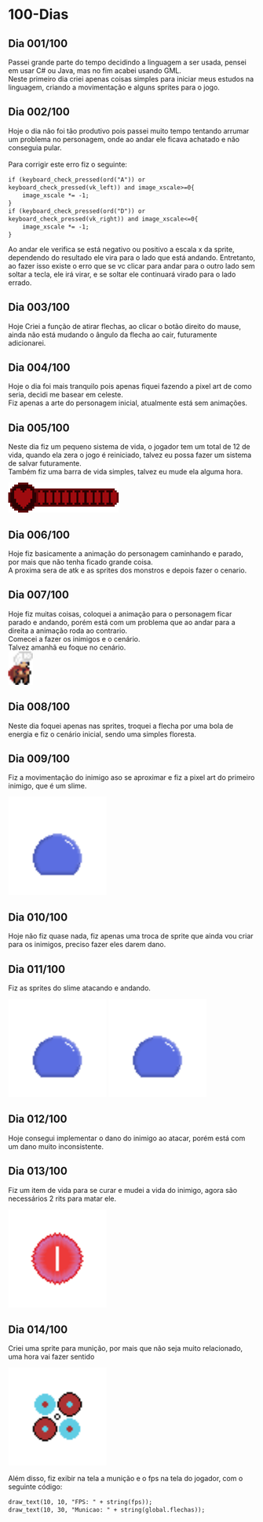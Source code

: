 # 100-Dias

## Dia 001/100

 Passei grande parte do tempo decidindo a linguagem a ser usada, pensei em usar C# ou Java, mas no fim acabei usando GML.
 <br/>
 Neste primeiro dia criei apenas coisas simples para iniciar meus estudos na linguagem, criando a movimentação e alguns sprites para o jogo.

## Dia 002/100

 Hoje o dia não foi tão produtivo pois passei muito tempo tentando arrumar um problema no personagem, onde ao andar ele ficava achatado e não conseguia pular.
 <br/><br/>
 Para corrigir este erro fiz o seguinte:
```GML
if (keyboard_check_pressed(ord("A")) or keyboard_check_pressed(vk_left)) and image_xscale>=0{
	image_xscale *= -1;
}
if (keyboard_check_pressed(ord("D")) or keyboard_check_pressed(vk_right)) and image_xscale<=0{
	image_xscale *= -1;
}
```
 Ao andar ele verifica se está negativo ou positivo a escala x da sprite, dependendo do resultado ele vira para o lado que está andando. Entretanto, ao fazer isso existe o erro que se vc clicar para andar para o outro lado sem soltar a tecla, ele irá virar, e se soltar ele continuará virado para o lado errado.

## Dia 003/100

Hoje Criei a função de atirar flechas, ao clicar o botão direito do mause, ainda não está mudando o ângulo da flecha ao cair, futuramente adicionarei.

## Dia 004/100

Hoje o dia foi mais tranquilo pois apenas fiquei fazendo a pixel art de como seria, decidi me basear em celeste.
<br/>
Fiz apenas a arte do personagem inicial, atualmente está sem animações.

## Dia 005/100

Neste dia fiz um pequeno sistema de vida, o jogador tem um total de 12 de vida, quando ela zera o jogo é reiniciado, talvez eu possa fazer um sistema de salvar futuramente.
<br/>
Também fiz uma barra de vida simples, talvez eu mude ela alguma hora.

<img src="/sprites/SPR_Vida/e94a6cf7-68ba-4570-9056-3d1379f96693.png" alt="Pixel_art_Slime">


## Dia 006/100

Hoje fiz basicamente a animação do personagem caminhando e parado, por mais que não tenha ficado grande coisa.
<br/>
A proxima sera de atk e as sprites dos monstros e depois fazer o cenario.

## Dia 007/100

Hoje fiz muitas coisas, coloquei a animação para o personagem ficar parado e andando, porém está com um problema que ao andar para a direita a animação roda ao contrario.
<br/>
Comecei a fazer os inimigos e o cenário.
<br/>
Talvez amanhã eu foque no cenário.
<br/>
<img src="/sprites/Ocioso/2a764833-a709-4707-8808-4f5b9550a7f1.png" alt="Jogador parado 1 frame" width="50">

## Dia 008/100

Neste dia foquei apenas nas sprites, troquei a flecha por uma bola de energia e fiz o cenário inicial, sendo uma simples floresta.

## Dia 009/100

Fiz a movimentação do inimigo aso se aproximar e fiz a pixel art do primeiro inimigo, que é um slime.

<img src="\Aseprite\Inimigos\Slime\Ocioso\Slime.gif" alt="Pixel_art_Slime" width="200">

## Dia 010/100

Hoje não fiz quase nada, fiz apenas uma troca de sprite que ainda vou criar para os inimigos, preciso fazer eles darem dano.

## Dia 011/100

Fiz as sprites do slime atacando e andando.

<img src="Aseprite/Inimigos/Slime/ATK/SlimeATK.gif" alt="Pixel_art_Slime" width="200"> <img src="Aseprite/Inimigos/Slime/Andando/SlimeMove.gif" alt="Pixel_art_Slime" width="200">

## Dia 012/100

Hoje consegui implementar o dano do inimigo ao atacar, porém está com um dano muito inconsistente.

## Dia 013/100

Fiz um item de vida para se curar e mudei a vida do inimigo, agora são necessários 2 rits para matar ele.

<img src="Aseprite/Pegaveis/Vida/x1/Vida1.gif" width="200">

## Dia 014/100

Criei uma sprite para munição, por mais que não seja muito relacionado, uma hora vai fazer sentido

<img src="Aseprite/Pegaveis/Municao/MunicaoGeral.gif" alt="Pixel_art_Slime" width="200">

Além disso, fiz exibir na tela a munição e o fps na tela do jogador, com o seguinte código:

```GML
draw_text(10, 10, "FPS: " + string(fps));
draw_text(10, 30, "Municao: " + string(global.flechas));

```
